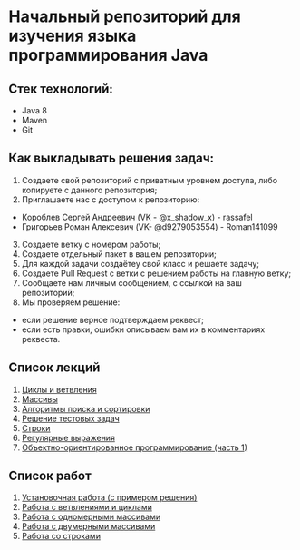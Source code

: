 # Начальный репозиторий для изучения языка программирования Java

## Стек технологий:
- Java 8
- Maven
- Git

## Как выкладывать решения задач:
1. Создаете свой репозиторий с приватным уровнем доступа, либо копируете с данного репозитория;
2. Приглашаете нас с доступом к репозиторию:
- Короблев Сергей Андреевич (VK - @x_shadow_x) - rassafel
- Григорьев Роман Алексевич (VK- @d9279053554) - Roman141099
3. Создаете ветку с номером работы;
4. Создаете отдельный пакет в вашем репозитории;
5. Для каждой задачи создаётеу свой класс и решаете задачу;
6. Создаете Pull Request с ветки с решением работы на главную ветку;
7. Сообщаете нам личным сообщением, с ссылкой на ваш репозиторий;
8. Мы проверяем решение:
- если решение верное подтверждаем реквест;
- если есть правки, ошибки описываем вам их в комментариях реквеста.

## Список лекций
1. [Циклы и ветвления](https://github.com/rassafel/java-learn/tree/master/src/main/java/ru/nshi/learn/lecture1)
2. [Массивы](https://github.com/rassafel/java-learn/tree/master/src/main/java/ru/nshi/learn/lecture2)
3. [Алгоритмы поиска и сортировки](https://github.com/rassafel/java-learn/tree/master/src/main/java/ru/nshi/learn/lecture3)
4. [Решение тестовых задач](https://github.com/rassafel/java-learn/tree/master/src/main/java/ru/nshi/learn/lecture4)
5. [Строки](https://github.com/rassafel/java-learn/tree/master/src/main/java/ru/nshi/learn/lecture5)
6. [Регулярные выражения](https://github.com/rassafel/java-learn/tree/master/src/main/java/ru/nshi/learn/lecture6)
7. [Объектно-ориентированное программирование (часть 1)](https://github.com/rassafel/java-learn/tree/master/src/main/java/ru/nshi/learn/lecture7)

## Список работ
1. [Установочная работа (с примером решения)](https://github.com/rassafel/java-learn/tree/master/src/main/java/ru/nshi/learn/work0)
2. [Работа с ветвлениями и циклами](https://github.com/rassafel/java-learn/tree/master/src/main/java/ru/nshi/learn/work1)
3. [Работа с одномерными массивами](https://github.com/rassafel/java-learn/tree/master/src/main/java/ru/nshi/learn/work2)
4. [Работа с двумерными массивами](https://github.com/rassafel/java-learn/tree/master/src/main/java/ru/nshi/learn/work3)
5. [Работа со строками](https://github.com/rassafel/java-learn/tree/master/src/main/java/ru/nshi/learn/work4)
